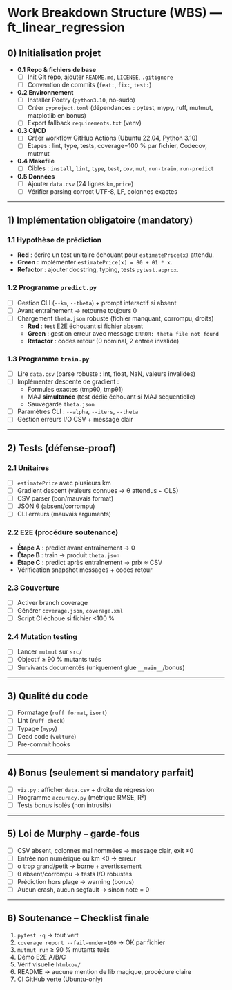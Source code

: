 # Work Breakdown Structure (WBS) — ft_linear_regression

## 0) Initialisation projet
- **0.1 Repo & fichiers de base**
  - [ ] Init Git repo, ajouter `README.md`, `LICENSE`, `.gitignore`
  - [ ] Convention de commits (`feat:`, `fix:`, `test:`)
- **0.2 Environnement**
  - [ ] Installer Poetry (`python3.10`, no-sudo)
  - [ ] Créer `pyproject.toml` (dépendances : pytest, mypy, ruff, mutmut, matplotlib en bonus)
  - [ ] Export fallback `requirements.txt` (venv)
- **0.3 CI/CD**
  - [ ] Créer workflow GitHub Actions (Ubuntu 22.04, Python 3.10)
  - [ ] Étapes : lint, type, tests, coverage=100 % par fichier, Codecov, mutmut
- **0.4 Makefile**
  - [ ] Cibles : `install`, `lint`, `type`, `test`, `cov`, `mut`, `run-train`, `run-predict`
- **0.5 Données**
  - [ ] Ajouter `data.csv` (24 lignes `km,price`)
  - [ ] Vérifier parsing correct UTF-8, LF, colonnes exactes

---

## 1) Implémentation obligatoire (mandatory)

### 1.1 Hypothèse de prédiction
- **Red** : écrire un test unitaire échouant pour `estimatePrice(x)` attendu.
- **Green** : implémenter `estimatePrice(x) = θ0 + θ1 * x`.
- **Refactor** : ajouter docstring, typing, tests `pytest.approx`.

### 1.2 Programme `predict.py`
- [ ] Gestion CLI (`--km`, `--theta`) + prompt interactif si absent
- [ ] Avant entraînement → retourne toujours 0
- [ ] Chargement `theta.json` robuste (fichier manquant, corrompu, droits)  
  - **Red** : test E2E échouant si fichier absent
  - **Green** : gestion erreur avec message `ERROR: theta file not found`
  - **Refactor** : codes retour (0 nominal, 2 entrée invalide)

### 1.3 Programme `train.py`
- [ ] Lire `data.csv` (parse robuste : int, float, NaN, valeurs invalides)
- [ ] Implémenter descente de gradient :
  - Formules exactes (tmpθ0, tmpθ1)
  - MAJ **simultanée** (test dédié échouant si MAJ séquentielle)
  - Sauvegarde `theta.json`
- [ ] Paramètres CLI : `--alpha`, `--iters`, `--theta`
- [ ] Gestion erreurs I/O CSV + message clair

---

## 2) Tests (défense-proof)

### 2.1 Unitaires
- [ ] `estimatePrice` avec plusieurs km
- [ ] Gradient descent (valeurs connues → θ attendus ~ OLS)
- [ ] CSV parser (bon/mauvais format)
- [ ] JSON θ (absent/corrompu)
- [ ] CLI erreurs (mauvais arguments)

### 2.2 E2E (procédure soutenance)
- **Étape A** : predict avant entraînement → 0  
- **Étape B** : train → produit `theta.json`  
- **Étape C** : predict après entraînement → prix ≈ CSV  
- Vérification snapshot messages + codes retour

### 2.3 Couverture
- [ ] Activer branch coverage
- [ ] Générer `coverage.json`, `coverage.xml`
- [ ] Script CI échoue si fichier <100 %

### 2.4 Mutation testing
- [ ] Lancer `mutmut` sur `src/`
- [ ] Objectif ≥ 90 % mutants tués
- [ ] Survivants documentés (uniquement glue `__main__`/bonus)

---

## 3) Qualité du code
- [ ] Formatage (`ruff format`, `isort`)
- [ ] Lint (`ruff check`)
- [ ] Typage (`mypy`)
- [ ] Dead code (`vulture`)
- [ ] Pre-commit hooks

---

## 4) Bonus (seulement si mandatory parfait)
- [ ] `viz.py` : afficher `data.csv` + droite de régression
- [ ] Programme `accuracy.py` (métrique RMSE, R²)
- [ ] Tests bonus isolés (non intrusifs)

---

## 5) Loi de Murphy – garde-fous
- [ ] CSV absent, colonnes mal nommées → message clair, exit ≠0
- [ ] Entrée non numérique ou km <0 → erreur
- [ ] α trop grand/petit → borne + avertissement
- [ ] θ absent/corrompu → tests I/O robustes
- [ ] Prédiction hors plage → warning (bonus)
- [ ] Aucun crash, aucun segfault → sinon note = 0

---

## 6) Soutenance – Checklist finale
1. `pytest -q` → tout vert
2. `coverage report --fail-under=100` → OK par fichier
3. `mutmut run` ≥ 90 % mutants tués
4. Démo E2E A/B/C
5. Vérif visuelle `htmlcov/`
6. README → aucune mention de lib magique, procédure claire
7. CI GitHub verte (Ubuntu-only)
